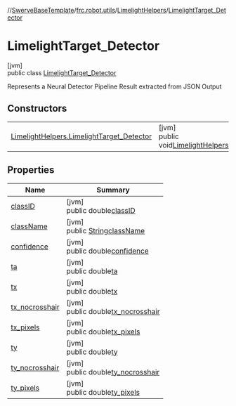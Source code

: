//[SwerveBaseTemplate](../../../../index.md)/[frc.robot.utils](../../index.md)/[LimelightHelpers](../index.md)/[LimelightTarget_Detector](index.md)

# LimelightTarget_Detector

[jvm]\
public class [LimelightTarget_Detector](index.md)

Represents a Neural Detector Pipeline Result extracted from JSON Output

## Constructors

| | |
|---|---|
| [LimelightHelpers.LimelightTarget_Detector](-limelight-helpers.-limelight-target_-detector.md) | [jvm]<br>public void[LimelightHelpers.LimelightTarget_Detector](-limelight-helpers.-limelight-target_-detector.md)() |

## Properties

| Name | Summary |
|---|---|
| [classID](index.md#528016437%2FProperties%2F-1216412040) | [jvm]<br>public double[classID](index.md#528016437%2FProperties%2F-1216412040) |
| [className](index.md#1957289957%2FProperties%2F-1216412040) | [jvm]<br>public [String](https://docs.oracle.com/javase/8/docs/api/java/lang/String.html)[className](index.md#1957289957%2FProperties%2F-1216412040) |
| [confidence](index.md#-166152472%2FProperties%2F-1216412040) | [jvm]<br>public double[confidence](index.md#-166152472%2FProperties%2F-1216412040) |
| [ta](index.md#-1524768411%2FProperties%2F-1216412040) | [jvm]<br>public double[ta](index.md#-1524768411%2FProperties%2F-1216412040) |
| [tx](index.md#-811312850%2FProperties%2F-1216412040) | [jvm]<br>public double[tx](index.md#-811312850%2FProperties%2F-1216412040) |
| [tx_nocrosshair](index.md#144204844%2FProperties%2F-1216412040) | [jvm]<br>public double[tx_nocrosshair](index.md#144204844%2FProperties%2F-1216412040) |
| [tx_pixels](index.md#2130329312%2FProperties%2F-1216412040) | [jvm]<br>public double[tx_pixels](index.md#2130329312%2FProperties%2F-1216412040) |
| [ty](index.md#-780293043%2FProperties%2F-1216412040) | [jvm]<br>public double[ty](index.md#-780293043%2FProperties%2F-1216412040) |
| [ty_nocrosshair](index.md#1777008843%2FProperties%2F-1216412040) | [jvm]<br>public double[ty_nocrosshair](index.md#1777008843%2FProperties%2F-1216412040) |
| [ty_pixels](index.md#-53347615%2FProperties%2F-1216412040) | [jvm]<br>public double[ty_pixels](index.md#-53347615%2FProperties%2F-1216412040) |
